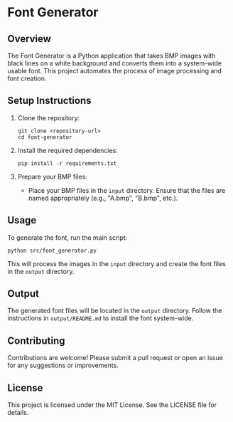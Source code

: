 # Font Generator

## Overview
The Font Generator is a Python application that takes BMP images with black lines on a white background and converts them into a system-wide usable font. This project automates the process of image processing and font creation.

## Setup Instructions
1. Clone the repository:
   ```
   git clone <repository-url>
   cd font-generator
   ```

2. Install the required dependencies:
   ```
   pip install -r requirements.txt
   ```

3. Prepare your BMP files:
   - Place your BMP files in the `input` directory. Ensure that the files are named appropriately (e.g., "A.bmp", "B.bmp", etc.).

## Usage
To generate the font, run the main script:
```
python src/font_generator.py
```

This will process the images in the `input` directory and create the font files in the `output` directory.

## Output
The generated font files will be located in the `output` directory. Follow the instructions in `output/README.md` to install the font system-wide.

## Contributing
Contributions are welcome! Please submit a pull request or open an issue for any suggestions or improvements.

## License
This project is licensed under the MIT License. See the LICENSE file for details.